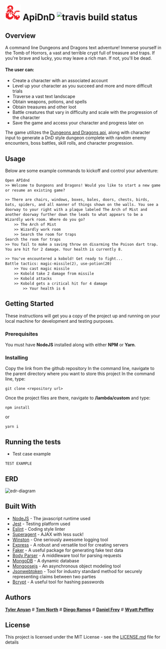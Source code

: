 ![DND](assets/dnd.png) ApiDnD ![travis build status](https://travis-ci.com/fncreative/ApiDnD.svg?branch=master)
===


## Overview

A command line Dungeons and Dragons text adventure! Immerse yourself in the Tomb of Horrors, a vast and terrible crypt full of treasure and traps. If you're brave and lucky, you may leave a rich man. If not, you'll be dead. 
#### The user can:
 * Create a character with an associated account
 * Level up your character as you succeed and more and more difficult trials
 * Traverse a vast text landscape
 * Obtain weapons, potions, and spells
 * Obtain treasures and other loot
 * Battle creatures that vary in difficulty and scale with the progression of the character
 * Save the game and access your character and progress later on
 
The game utilizes the [Dungeons and Dragons api](http://www.dnd5eapi.co/), along with character input to generate a DnD style dungeon complete with random enemy encounters, boss battles, skill rolls, and character progression.



## Usage

Below are some example commands to kickoff and control your adventure:
```
Open APIdnd
>> Welcome to Dungeons and Dragons! Would you like to start a new game or resume an existing game?
```
```
>> There are chairs, windows, boxes, bales, doors, chests, birds, bats, spiders, and all manner of things shown on the walls. You see a doorway to your right with a plaque labeled The Arch of Mist and another doorway further down the leads to what appears to be a Wizardly work room. Where do you go? 
    >> The Arch of Mist
    >> Wizardly work room
    >> Search the room for traps
Search the room for traps
>> You fail to make a saving throw on disarming the Poison dart trap. You are hit for 2 damage. Your health is currently 8.
```
```
>> You've encountered a kobold! Get ready to fight...
Battle tactics: magic-missile(2), use-potion(20)
    >> You cast magic missile
    >> Kobold take 2 damage from missile
    >> Kobold attacks
    >> Kobold gets a critical hit for 4 damage
        >> Your health is 6
```

## Getting Started

These instructions will get you a copy of the project up and running on your local machine for development and testing purposes.

### Prerequisites

You must have **NodeJS** installed along with either **NPM** or **Yarn**. 

### Installing

Copy the link from the github repository
In the command line, navigate to the parent directory where you want to store this project
In the command line, type:
```
git clone <repository url>
```
Once the project files are there, navigate to **/lambda/custom** and type:
```
npm install
```
or
```
yarn i
```

## Running the tests

* Test case example
```
TEST EXAMPLE
```

## ERD

![edr-diagram](placeholder.jpg)

## Built With

* [NodeJS](https://nodejs.org) - The javascript runtime used
* [Jest](https://jestjs.io/) - Testing platform used
* [Eslint](https://eslint.org/) - Coding style linter
* [Superagent](https://visionmedia.github.io/superagent/) - AJAX with less suck!
* [Winston](https://www.npmjs.com/package/winston) - One seriously awesome logging tool
* [Express](https://www.npmjs.com/package/express) - A robust and versatile tool for creating servers
* [Faker](https://www.npmjs.com/package/faker) - A useful package for generating fake test data
* [Body Parser](https://www.npmjs.com/package/body-parser) - A middleware tool for parsing requests
* [MongoDB](https://www.mongodb.com/) - A dynamic database
* [Mongoosejs](https://www.npmjs.com/package/mongoose) - An asynchronous object modeling tool
* [Jsonwebtoken](https://jwt.io/) - Tool for industry standard method for securely representing claims between two parties
* [Bcrypt](https://www.npmjs.com/package/bcrypt) - A useful tool for hashing passwords


## Authors

[**Tyler Anyan**](http://tyleranyan.com/) # [**Tom North**]() # [**Diego Ramos**]() # [**Daniel Frey**]() # [**Wyatt Peffley**]()

## License

This project is licensed under the MIT License - see the [LICENSE.md](LICENSE.md) file for details
